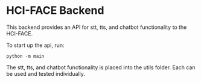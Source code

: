 # HCI-FACE Backend

This backend provides an API for stt, tts, and chatbot functionality to the HCI-FACE.  

To start up the api, run:
```
python -m main
```

The stt, tts, and chatbot functionality is placed into the utils folder. Each can be used and tested individually.